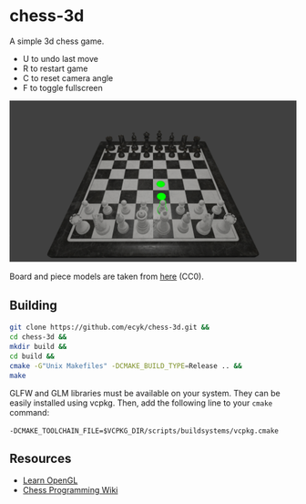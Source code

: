 # chess-3d

A simple 3d chess game.

- U to undo last move
- R to restart game
- C to reset camera angle
- F to toggle fullscreen

![alt text](/images/screenshot.png)

Board and piece models are taken from [here](https://polyhaven.com/a/chess_set) (CC0).

## Building

```sh
git clone https://github.com/ecyk/chess-3d.git &&
cd chess-3d &&
mkdir build &&
cd build &&
cmake -G"Unix Makefiles" -DCMAKE_BUILD_TYPE=Release .. &&
make
```

GLFW and GLM libraries must be available on your system. They can be easily installed using vcpkg. Then, add the
following line to your `cmake` command:

`-DCMAKE_TOOLCHAIN_FILE=$VCPKG_DIR/scripts/buildsystems/vcpkg.cmake`

## Resources

- [Learn OpenGL](https://learnopengl.com)
- [Chess Programming Wiki](https://www.chessprogramming.org)
